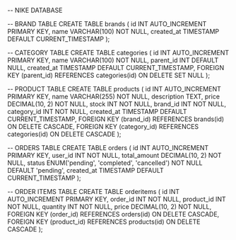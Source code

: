 -- NIKE DATABASE

-- BRAND TABLE
CREATE TABLE brands (
    id INT AUTO_INCREMENT PRIMARY KEY,
    name VARCHAR(100) NOT NULL,
    created_at TIMESTAMP DEFAULT CURRENT_TIMESTAMP
);

-- CATEGORY TABLE
CREATE TABLE categories (
    id INT AUTO_INCREMENT PRIMARY KEY,
    name VARCHAR(100) NOT NULL,
    parent_id INT DEFAULT NULL,
    created_at TIMESTAMP DEFAULT CURRENT_TIMESTAMP,
    FOREIGN KEY (parent_id) REFERENCES categories(id) ON DELETE SET NULL
);

-- PRODUCT TABLE
CREATE TABLE products (
    id INT AUTO_INCREMENT PRIMARY KEY,
    name VARCHAR(255) NOT NULL,
    description TEXT,
    price DECIMAL(10, 2) NOT NULL,
    stock INT NOT NULL,
    brand_id INT NOT NULL,
    category_id INT NOT NULL,
    created_at TIMESTAMP DEFAULT CURRENT_TIMESTAMP,
    FOREIGN KEY (brand_id) REFERENCES brands(id) ON DELETE CASCADE,
    FOREIGN KEY (category_id) REFERENCES categories(id) ON DELETE CASCADE
);

-- ORDERS TABLE
CREATE TABLE orders (
    id INT AUTO_INCREMENT PRIMARY KEY,
    user_id INT NOT NULL,
    total_amount DECIMAL(10, 2) NOT NULL,
    status ENUM('pending', 'completed', 'cancelled') NOT NULL DEFAULT 'pending',
    created_at TIMESTAMP DEFAULT CURRENT_TIMESTAMP
);

-- ORDER ITEMS TABLE
CREATE TABLE orderitems (
    id INT AUTO_INCREMENT PRIMARY KEY,
    order_id INT NOT NULL,
    product_id INT NOT NULL,
    quantity INT NOT NULL,
    price DECIMAL(10, 2) NOT NULL,
    FOREIGN KEY (order_id) REFERENCES orders(id) ON DELETE CASCADE,
    FOREIGN KEY (product_id) REFERENCES products(id) ON DELETE CASCADE
);
